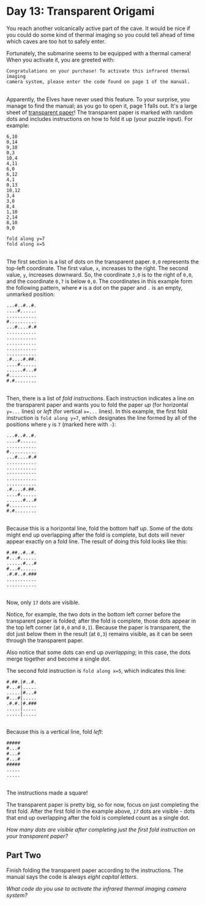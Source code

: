 # Day 13: Transparent Origami

You reach another volcanically active part of the cave. It would be nice if you could do some kind of thermal imaging so you could tell ahead of time which caves are too hot to safely enter.

Fortunately, the submarine seems to be equipped with a thermal camera! When you activate it, you are greeted with:

<pre>
<code>Congratulations on your purchase! To activate this infrared thermal imaging
camera system, please enter the code found on page 1 of the manual.
</code>
</pre>

Apparently, the Elves have never used this feature. To your surprise, you manage to find the manual; as you go to open it, page 1 falls out. It's a large sheet of [transparent paper](<https://en.wikipedia.org/wiki/Transparency_(projection)>)! The transparent paper is marked with random dots and includes instructions on how to fold it up (your puzzle input). For example:

<pre>
<code>6,10
0,14
9,10
0,3
10,4
4,11
6,0
6,12
4,1
0,13
10,12
3,4
3,0
8,4
1,10
2,14
8,10
9,0

fold along y=7
fold along x=5
</code>
</pre>

The first section is a list of dots on the transparent paper. <code>0,0</code> represents the top-left coordinate. The first value, <code>x</code>, increases to the right. The second value, <code>y</code>, increases downward. So, the coordinate <code>3,0</code> is to the right of <code>0,0</code>, and the coordinate <code>0,7</code> is below <code>0,0</code>. The coordinates in this example form the following pattern, where <code>#</code> is a dot on the paper and <code>.</code> is an empty, unmarked position:

<pre>
<code>...#..#..#.
....#......
...........
#..........
...#....#.#
...........
...........
...........
...........
...........
.#....#.##.
....#......
......#...#
#..........
#.#........
</code>
</pre>

Then, there is a list of <em>fold instructions</em>. Each instruction indicates a line on the transparent paper and wants you to fold the paper <em>up</em> (for horizontal <code>y=...</code> lines) or <em>left</em> (for vertical <code>x=...</code> lines). In this example, the first fold instruction is <code>fold along y=7</code>, which designates the line formed by all of the positions where <code>y</code> is <code>7</code> (marked here with <code>-</code>):

<pre>
<code>...#..#..#.
....#......
...........
#..........
...#....#.#
...........
...........
-----------
...........
...........
.#....#.##.
....#......
......#...#
#..........
#.#........
</code>
</pre>

Because this is a horizontal line, fold the bottom half <em>up</em>. Some of the dots might end up overlapping after the fold is complete, but dots will never appear exactly on a fold line. The result of doing this fold looks like this:

<pre>
<code>#.##..#..#.
#...#......
......#...#
#...#......
.#.#..#.###
...........
...........
</code>
</pre>

Now, only <code>17</code> dots are visible.

Notice, for example, the two dots in the bottom left corner before the transparent paper is folded; after the fold is complete, those dots appear in the top left corner (at <code>0,0</code> and <code>0,1</code>). Because the paper is transparent, the dot just below them in the result (at <code>0,3</code>) remains visible, as it can be seen through the transparent paper.

Also notice that some dots can end up <em>overlapping</em>; in this case, the dots merge together and become a single dot.

The second fold instruction is <code>fold along x=5</code>, which indicates this line:

<pre>
<code>#.##.|#..#.
#...#|.....
.....|#...#
#...#|.....
.#.#.|#.###
.....|.....
.....|.....
</code>
</pre>

Because this is a vertical line, fold <em>left</em>:

<pre>
<code>#####
#...#
#...#
#...#
#####
.....
.....
</code>
</pre>

The instructions made a square!

The transparent paper is pretty big, so for now, focus on just completing the first fold. After the first fold in the example above, <code><em>17</em></code> dots are visible - dots that end up overlapping after the fold is completed count as a single dot.

<em>How many dots are visible after completing just the first fold instruction on your transparent paper?</em>

## Part Two

Finish folding the transparent paper according to the instructions. The manual says the code is always <em>eight capital letters</em>.

<em>What code do you use to activate the infrared thermal imaging camera system?</em>

